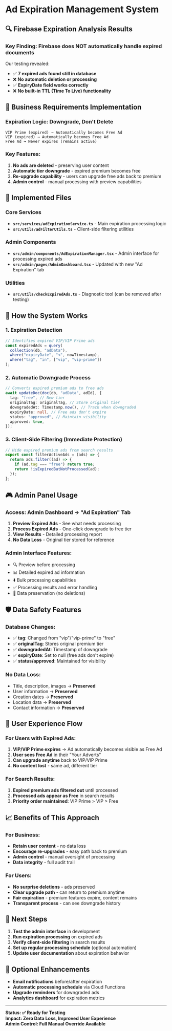# Ad Expiration Management System

## 🔍 Firebase Expiration Analysis Results

### Key Finding: **Firebase does NOT automatically handle expired documents**

Our testing revealed:

- ✅ **7 expired ads found still in database**
- ❌ **No automatic deletion or processing**
- ✅ **ExpiryDate field works correctly**
- ❌ **No built-in TTL (Time To Live) functionality**

## 🎯 Business Requirements Implementation

### Expiration Logic: **Downgrade, Don't Delete**

```
VIP Prime (expired) → Automatically becomes Free Ad
VIP (expired) → Automatically becomes Free Ad
Free Ad → Never expires (remains active)
```

### Key Features:

1. **No ads are deleted** - preserving user content
2. **Automatic tier downgrade** - expired premium becomes free
3. **Re-upgrade capability** - users can upgrade free ads back to premium
4. **Admin control** - manual processing with preview capabilities

## 📁 Implemented Files

### Core Services

- **`src/services/adExpirationService.ts`** - Main expiration processing logic
- **`src/utils/adFilterUtils.ts`** - Client-side filtering utilities

### Admin Components

- **`src/admin/components/AdExpirationManager.tsx`** - Admin interface for processing expired ads
- **`src/admin/pages/AdminDashboard.tsx`** - Updated with new "Ad Expiration" tab

### Utilities

- **`src/utils/checkExpiredAds.ts`** - Diagnostic tool (can be removed after testing)

## 🔧 How the System Works

### 1. Expiration Detection

```typescript
// Identifies expired VIP/VIP Prime ads
const expiredAds = query(
  collection(db, "adData"),
  where("expiryDate", "<", nowTimestamp),
  where("tag", "in", ["vip", "vip-prime"])
);
```

### 2. Automatic Downgrade Process

```typescript
// Converts expired premium ads to free ads
await updateDoc(doc(db, "adData", adId), {
  tag: "free", // New tier
  originalTag: originalTag, // Store original tier
  downgradedAt: Timestamp.now(), // Track when downgraded
  expiryDate: null, // Free ads don't expire
  status: "approved", // Maintain visibility
  approved: true,
});
```

### 3. Client-Side Filtering (Immediate Protection)

```typescript
// Hide expired premium ads from search results
export const filterActiveAds = (ads) => {
  return ads.filter((ad) => {
    if (ad.tag === "free") return true;
    return !isExpiredButNotProcessed(ad);
  });
};
```

## 🎮 Admin Panel Usage

### Access: Admin Dashboard → "Ad Expiration" Tab

1. **Preview Expired Ads** - See what needs processing
2. **Process Expired Ads** - One-click downgrade to free tier
3. **View Results** - Detailed processing report
4. **No Data Loss** - Original tier stored for reference

### Admin Interface Features:

- 🔍 Preview before processing
- 📊 Detailed expired ad information
- ⬇️ Bulk processing capabilities
- ✅ Processing results and error handling
- 💾 Data preservation (no deletions)

## 🛡️ Data Safety Features

### Database Changes:

- ✅ **tag**: Changed from "vip"/"vip-prime" to "free"
- ✅ **originalTag**: Stores original premium tier
- ✅ **downgradedAt**: Timestamp of downgrade
- ✅ **expiryDate**: Set to null (free ads don't expire)
- ✅ **status/approved**: Maintained for visibility

### No Data Loss:

- Title, description, images → **Preserved**
- User information → **Preserved**
- Creation dates → **Preserved**
- Location data → **Preserved**
- Contact information → **Preserved**

## 🔄 User Experience Flow

### For Users with Expired Ads:

1. **VIP/VIP Prime expires** → Ad automatically becomes visible as Free Ad
2. **User sees Free Ad** in their "Your Adverts"
3. **Can upgrade anytime** back to VIP/VIP Prime
4. **No content lost** - same ad, different tier

### For Search Results:

1. **Expired premium ads filtered out** until processed
2. **Processed ads appear as Free** in search results
3. **Priority order maintained**: VIP Prime > VIP > Free

## 📈 Benefits of This Approach

### For Business:

- **Retain user content** - no data loss
- **Encourage re-upgrades** - easy path back to premium
- **Admin control** - manual oversight of processing
- **Data integrity** - full audit trail

### For Users:

- **No surprise deletions** - ads preserved
- **Clear upgrade path** - can return to premium anytime
- **Fair expiration** - premium features expire, content remains
- **Transparent process** - can see downgrade history

## 🚀 Next Steps

1. **Test the admin interface** in development
2. **Run expiration processing** on expired ads
3. **Verify client-side filtering** in search results
4. **Set up regular processing schedule** (optional automation)
5. **Update user documentation** about expiration behavior

## 🔧 Optional Enhancements

- **Email notifications** before/after expiration
- **Automatic processing schedule** via Cloud Functions
- **Upgrade reminders** for downgraded ads
- **Analytics dashboard** for expiration metrics

---

**Status: ✅ Ready for Testing**  
**Impact: Zero Data Loss, Improved User Experience**  
**Admin Control: Full Manual Override Available**
